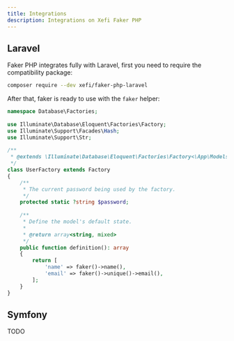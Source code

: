 ```yaml
---
title: Integrations
description: Integrations on Xefi Faker PHP
---
```


## Laravel
Faker PHP integrates fully with Laravel, first you need to require the compatibility package:

```bash
composer require --dev xefi/faker-php-laravel
```

After that, faker is ready to use with the `faker` helper:

```php
namespace Database\Factories;
 
use Illuminate\Database\Eloquent\Factories\Factory;
use Illuminate\Support\Facades\Hash;
use Illuminate\Support\Str;
 
/**
 * @extends \Illuminate\Database\Eloquent\Factories\Factory<\App\Models\User>
 */
class UserFactory extends Factory
{
    /**
     * The current password being used by the factory.
     */
    protected static ?string $password;
 
    /**
     * Define the model's default state.
     *
     * @return array<string, mixed>
     */
    public function definition(): array
    {
        return [
            'name' => faker()->name(),
            'email' => faker()->unique()->email(),
        ];
    }
}
```

## Symfony

TODO
